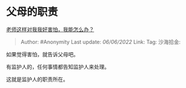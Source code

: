 # 父母的职责
[老师这样对我我好害怕，我能怎么办？](https://www.zhihu.com/question/535147627/answer/2513614116)

> Author: #Anonymity
> Last update: *06/06/2022*
> Link:
> Tag:
> 沙海拾金:

如果觉得害怕，就告诉父母吧。

有监护人的，任何事情都告知监护人来处理。

这就是监护人的职责所在。
